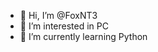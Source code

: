 - 👋 Hi, I’m @FoxNT3
- 👀 I’m interested in PC
- 🌱 I’m currently learning Python


<!---
FoxNT3/FoxNT3 is a ✨ special ✨ repository because its `README.md` (this file) appears on your GitHub profile.
You can click the Preview link to take a look at your changes.
--->

